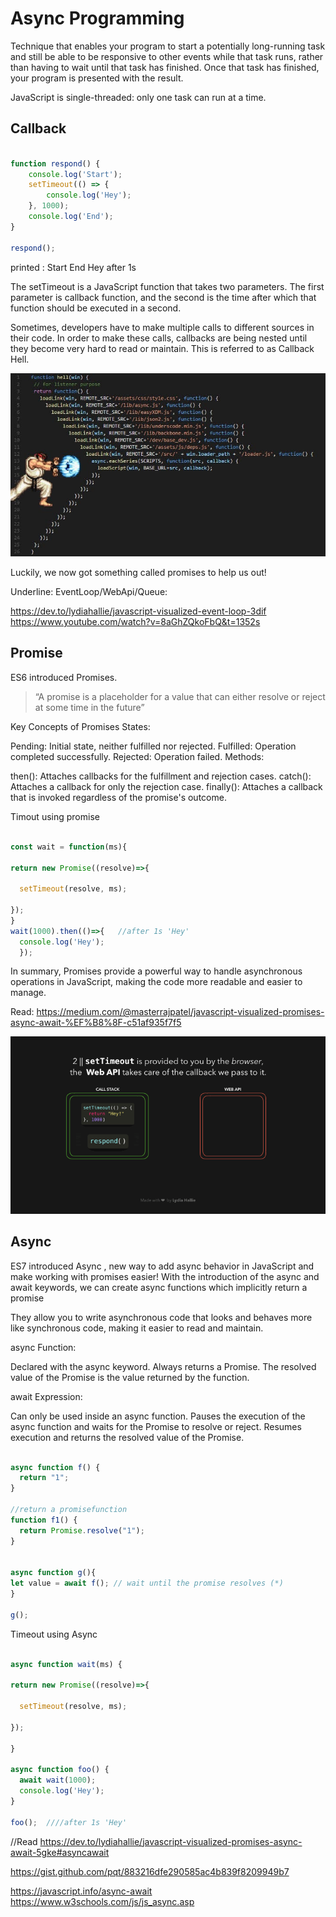 # Async Programming #


Technique that enables your program to start a potentially long-running task and still be able to be responsive to other events while that task runs, rather than having to wait until that task has finished. Once that task has finished, your program is presented with the result.

JavaScript is single-threaded: only one task can run at a time.


## Callback  ##

```javascript repl+

function respond() {
    console.log('Start');
    setTimeout(() => {
        console.log('Hey');
    }, 1000);
    console.log('End');
}

respond();

```

printed :
Start
End 
Hey after 1s 


The setTimeout is a JavaScript function that takes two parameters. The first parameter is callback function, and the second is the time after which that function should be executed in a second. 

Sometimes, developers have to make multiple calls to different sources in their code. In order to make these calls, callbacks are being nested until they become very hard to read or maintain. This is referred to as Callback Hell.

![Alt Text](asset/callback.jpg)

Luckily, we now got something called promises to help us out! 


Underline: 
EventLoop/WebApi/Queue:

https://dev.to/lydiahallie/javascript-visualized-event-loop-3dif
https://www.youtube.com/watch?v=8aGhZQkoFbQ&t=1352s

## Promise  ##

ES6 introduced Promises.

> “A promise is a placeholder for a value that can either resolve or reject at some time in the future”

Key Concepts of Promises
States:

Pending: Initial state, neither fulfilled nor rejected.
Fulfilled: Operation completed successfully.
Rejected: Operation failed.
Methods:

then(): Attaches callbacks for the fulfillment and rejection cases.
catch(): Attaches a callback for only the rejection case.
finally(): Attaches a callback that is invoked regardless of the promise's outcome.

Timout using promise 


```javascript repl+

const wait = function(ms){

return new Promise((resolve)=>{

  setTimeout(resolve, ms);

});
}
wait(1000).then(()=>{   //after 1s 'Hey'
  console.log('Hey');  
  });


```


In summary, Promises provide a powerful way to handle asynchronous operations in JavaScript, making the code more readable and easier to manage.



Read:
https://medium.com/@masterrajpatel/javascript-visualized-promises-async-await-%EF%B8%8F-c51af935f7f5


![Alt Text](asset/callback.gif)


## Async   ##

ES7 introduced Async , new way to add async behavior in JavaScript and make working with promises easier! 
With the introduction of the async and await keywords, we can create async functions which implicitly return a promise

They allow you to write asynchronous code that looks and behaves more like synchronous code, making it easier to read and maintain.


async Function:

Declared with the async keyword.
Always returns a Promise.
The resolved value of the Promise is the value returned by the function.


await Expression:

Can only be used inside an async function.
Pauses the execution of the async function and waits for the Promise to resolve or reject.
Resumes execution and returns the resolved value of the Promise.



```javascript repl+

async function f() {
  return "1";
}

//return a promisefunction 
function f1() {
  return Promise.resolve("1");
}


async function g(){
let value = await f(); // wait until the promise resolves (*)
}

g();

```


Timeout using Async 


```javascript repl+

async function wait(ms) {

return new Promise((resolve)=>{

  setTimeout(resolve, ms);

});

}

async function foo() {
  await wait(1000);
  console.log('Hey');
}

foo();  ////after 1s 'Hey'


```

//Read
https://dev.to/lydiahallie/javascript-visualized-promises-async-await-5gke#asyncawait

https://gist.github.com/pqt/883216dfe290585ac4b839f8209949b7

https://javascript.info/async-await
https://www.w3schools.com/js/js_async.asp
